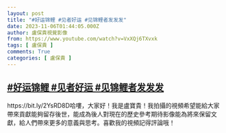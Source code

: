 ```yaml
---
layout: post
title: "#好运锦鲤 #见者好运 #见锦鲤者发发发"
date: 2023-11-06T01:44:05.000Z
author: 盧保貴視覺影像
from: https://www.youtube.com/watch?v=VxXQj6TXvxk
tags: [ 盧保貴 ]
comments: True
categories: [ 盧保貴 ]
---
```

<!--1699235045000-->
[#好运锦鲤 #见者好运 #见锦鲤者发发发](https://www.youtube.com/watch?v=VxXQj6TXvxk)
------

<div>
https://bit.ly/2YsRD8D哈嘍，大家好！我是盧寶貴！我拍攝的視頻希望能給大家帶來貢獻能夠留存後世，能成為後人對現在的歷史參考期待影像能為將來保留文獻，給人們帶來更多的意義與思考。喜歡我的視頻記得評論哦！
</div>
